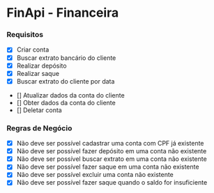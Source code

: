 # FinApi - Financeira

### Requisitos

- [x] Criar conta
- [x] Buscar extrato bancário do cliente
- [x] Realizar depósito
- [x] Realizar saque
- [x] Buscar extrato do cliente por data
- [] Atualizar dados da conta do cliente
- [] Obter dados da conta do cliente
- [] Deletar conta

### Regras de Negócio

- [x] Não deve ser possível cadastrar uma conta com CPF já existente
- [x] Não deve ser possível fazer depósito em uma conta não existente
- [x] Não deve ser possível buscar extrato em uma conta não existente
- [x] Não deve ser possível fazer saque em uma conta não existente
- [x] Não deve ser possível excluir uma conta não existente
- [x] Não deve ser possível fazer saque quando o saldo for insuficiente
